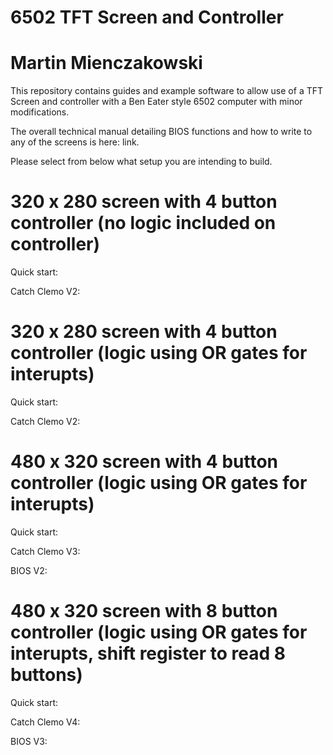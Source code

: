 # 6502 TFT Screen and Controller

# Martin Mienczakowski

This repository contains guides and example software to allow use of a TFT Screen and controller with a Ben Eater style 6502 computer with minor modifications.

The overall technical manual detailing BIOS functions and how to write to any of the screens is here: link.

Please select from below what setup you are intending to build.

# 320 x 280 screen with 4 button controller (no logic included on controller)

Quick start:

Catch Clemo V2:

# 320 x 280 screen with 4 button controller (logic using OR gates for interupts)

Quick start:

Catch Clemo V2:

# 480 x 320 screen with 4 button controller (logic using OR gates for interupts)

Quick start:

Catch Clemo V3:

BIOS V2:

# 480 x 320 screen with 8 button controller (logic using OR gates for interupts, shift register to read 8 buttons)

Quick start:

Catch Clemo V4:

BIOS V3:
